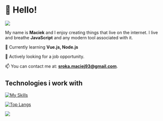 # 👋 Hello!
![](https://komarev.com/ghpvc/?username=husky93&color=green)

My name is **Maciek** and I enjoy creating things that live on the internet. I live and breathe **JavaScript** and any modern tool associated with it. 

🌱 Currently learning **Vue.js, Node.js**

🤝 Actively looking for a job opportunity.

📫 You can contact me at: **sroka.maciej93@gmail.com**.


## Technologies i work with
[![My Skills](https://skillicons.dev/icons?i=js,ts,react,vue,nodejs,express,html,css,redux,styledcomponents,sass,mongodb,webpack,vite,next,firebase,jest,git&perline=7)](https://skillicons.dev)

[![Top Langs](https://github-readme-stats.vercel.app/api/top-langs/?username=husky93&theme=apprentice&layout=compact)](https://github.com/anuraghazra/github-readme-stats)

<img src="https://github-readme-streak-stats.herokuapp.com/?user=husky93&theme=react" />


<!---
husky93/husky93 is a ✨ special ✨ repository because its `README.md` (this file) appears on your GitHub profile.
You can click the Preview link to take a look at your changes.
--->
